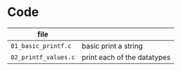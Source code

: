 # Code

| file |  |
| - | - |
| `01_basic_printf.c` | basic print a string |
| `02_printf_values.c` | print each of the datatypes |
